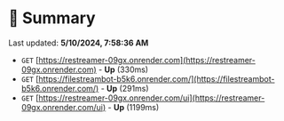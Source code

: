 # 📖 Summary
Last updated: **5/10/2024, 7:58:36 AM**

- `GET` [https://restreamer-09gx.onrender.com](https://restreamer-09gx.onrender.com) - **Up** (330ms)
- `GET` [https://filestreambot-b5k6.onrender.com/](https://filestreambot-b5k6.onrender.com/) - **Up** (291ms)
- `GET` [https://restreamer-09gx.onrender.com/ui](https://restreamer-09gx.onrender.com/ui) - **Up** (1199ms)
